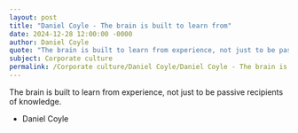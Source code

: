 ```yaml
---
layout: post
title: "Daniel Coyle - The brain is built to learn from"
date: 2024-12-28 12:00:00 -0000
author: Daniel Coyle
quote: "The brain is built to learn from experience, not just to be passive recipients of knowledge."
subject: Corporate culture
permalink: /Corporate culture/Daniel Coyle/Daniel Coyle - The brain is built to learn from
---
```


The brain is built to learn from experience, not just to be passive recipients of knowledge.

- Daniel Coyle
